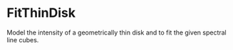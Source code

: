# FitThinDisk
Model the intensity of a geometrically thin disk and to fit the given spectral line cubes.
